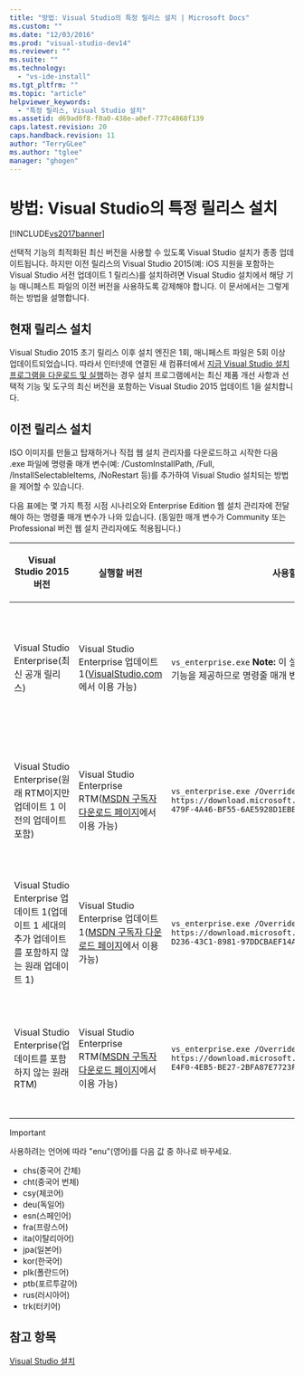 ```yaml
---
title: "방법: Visual Studio의 특정 릴리스 설치 | Microsoft Docs"
ms.custom: ""
ms.date: "12/03/2016"
ms.prod: "visual-studio-dev14"
ms.reviewer: ""
ms.suite: ""
ms.technology: 
  - "vs-ide-install"
ms.tgt_pltfrm: ""
ms.topic: "article"
helpviewer_keywords: 
  - "특정 릴리스, Visual Studio 설치"
ms.assetid: d69ad0f8-f0a0-438e-a0ef-777c4868f139
caps.latest.revision: 20
caps.handback.revision: 11
author: "TerryGLee"
ms.author: "tglee"
manager: "ghogen"
---
```

# 방법: Visual Studio의 특정 릴리스 설치
[!INCLUDE[vs2017banner](../code-quality/includes/vs2017banner.md)]

선택적 기능의 최적화된 최신 버전을 사용할 수 있도록 Visual Studio 설치가 종종 업데이트됩니다.  하지만 이전 릴리스의 Visual Studio 2015\(예: iOS 지원을 포함하는 Visual Studio 서전 업데이트 1 릴리스\)를 설치하려면 Visual Studio 설치에서 해당 기능 매니페스트 파일의 이전 버전을 사용하도록 강제해야 합니다. 이 문서에서는 그렇게 하는 방법을 설명합니다.  
  
## 현재 릴리스 설치  
 Visual Studio 2015 초기 릴리스 이후 설치 엔진은 1회, 매니페스트 파일은 5회 이상 업데이트되었습니다.  따라서 인터넷에 연결된 새 컴퓨터에서 [지금 Visual Studio 설치프로그램을 다운로드 및 실행](https://www.visualstudio.com/downloads/download-visual-studio-vs)하는 경우 설치 프로그램에서는 최신 제품 개선 사항과 선택적 기능 및 도구의 최신 버전을 포함하는 Visual Studio 2015 업데이트 1을 설치합니다.  
  
## 이전 릴리스 설치  
 ISO 이미지를 만들고 탑재하거나 직접 웹 설치 관리자를 다운로드하고 시작한 다음 .exe 파일에 명령줄 매개 변수\(예: \/CustomInstallPath, \/Full, \/InstallSelectableItems, \/NoRestart 등\)를 추가하여 Visual Studio 설치되는 방법을 제어할 수 있습니다.  
  
 다음 표에는 몇 가지 특정 시점 시나리오와 Enterprise Edition 웹 설치 관리자에 전달해야 하는 명령줄 매개 변수가 나와 있습니다. \(동일한 매개 변수가 Community 또는 Professional 버전 웹 설치 관리자에도 적용됩니다.\)  
  
|Visual Studio 2015 버전|실행할 버전|사용할 명령줄|설치 프로그램에서 수행하는 작업|  
|---------------------------|------------|-------------|-----------------------|  
|Visual Studio Enterprise\(최신 공개 릴리스\)|Visual Studio Enterprise 업데이트 1\([VisualStudio.com](https://www.visualstudio.com/en-us/products/vs-2015-product-editions.aspx)에서 이용 가능\)|`vs_enterprise.exe` **Note:**  이 설치의 기본 동작에서는 최신 선택적 기능을 제공하므로 명령줄 매개 변수가 필요하지 않습니다.|Visual Studio 설치 프로그램에서 최신 feed.xml를 사용하고 최신 파일을 설치합니다.|  
|Visual Studio Enterprise\(원래 RTM이지만 업데이트 1 이전의 업데이트 포함\)|Visual Studio Enterprise RTM\([MSDN 구독자 다운로드 페이지](https://msdn.microsoft.com/en-us/subscriptions/downloads/)에서 이용 가능\)|`vs_enterprise.exe /OverrideFeedURI https://download.microsoft.com/download/3/6/1/36188D5F-479F-4A46-BF55-6AE5928D1EBB/20151102.3/enu/feed.xml`|Visual Studio 설치 프로그램에서 업데이트 1 출시 전의 최신 feed.xml를 사용합니다.|  
|Visual Studio Enterprise 업데이트 1\(업데이트 1 세대의 추가 업데이트를 포함하지 않는 원래 업데이트 1\)|Visual Studio Enterprise 업데이트 1\([MSDN 구독자 다운로드 페이지](https://msdn.microsoft.com/en-us/subscriptions/downloads/)에서 이용 가능\)|`vs_enterprise.exe /OverrideFeedURI https://download.microsoft.com/download/3/2/A/32A1974F-D236-43C1-8981-97DDCBAEF14A/20151201.1/enu/feed.xml`|Visual Studio 설치 프로그램에서 업데이트 1에서 제공된 feed.xml을 사용합니다.|  
|Visual Studio Enterprise\(업데이트를 포함하지 않는 원래 RTM\)|Visual Studio Enterprise RTM\([MSDN 구독자 다운로드 페이지](https://msdn.microsoft.com/en-us/subscriptions/downloads/)에서 이용 가능\)|`vs_enterprise.exe /OverrideFeedURI https://download.microsoft.com/download/5/7/B/57BF5016-E4F0-4EB5-BE27-2BFA87E7723F/20150713.1/enu/feed.xml`|Visual Studio 설치 프로그램에서 RTM에서 제공된 feed.xml을 사용합니다.|  
  
> [!IMPORTANT]
>  사용하려는 언어에 따라 "enu"\(영어\)를 다음 값 중 하나로 바꾸세요.  
>   
>  -   chs\(중국어 간체\)  
> -   cht\(중국어 번체\)  
> -   csy\(체코어\)  
> -   deu\(독일어\)  
> -   esn\(스페인어\)  
> -   fra\(프랑스어\)  
> -   ita\(이탈리아어\)  
> -   jpa\(일본어\)  
> -   kor\(한국어\)  
> -   plk\(폴란드어\)  
> -   ptb\(포르투갈어\)  
> -   rus\(러시아어\)  
> -   trk\(터키어\)  
  
## 참고 항목  
 [Visual Studio 설치](../Topic/Installing%20Visual%20Studio%202015.md)